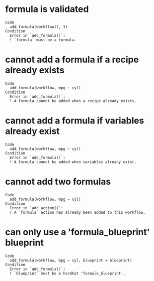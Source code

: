 # formula is validated

    Code
      add_formula(workflow(), 1)
    Condition
      Error in `add_formula()`:
      ! `formula` must be a formula.

# cannot add a formula if a recipe already exists

    Code
      add_formula(workflow, mpg ~ cyl)
    Condition
      Error in `add_formula()`:
      ! A formula cannot be added when a recipe already exists.

# cannot add a formula if variables already exist

    Code
      add_formula(workflow, mpg ~ cyl)
    Condition
      Error in `add_formula()`:
      ! A formula cannot be added when variables already exist.

# cannot add two formulas

    Code
      add_formula(workflow, mpg ~ cyl)
    Condition
      Error in `add_action()`:
      ! A `formula` action has already been added to this workflow.

# can only use a 'formula_blueprint' blueprint

    Code
      add_formula(workflow, mpg ~ cyl, blueprint = blueprint)
    Condition
      Error in `add_formula()`:
      ! `blueprint` must be a hardhat 'formula_blueprint'.

